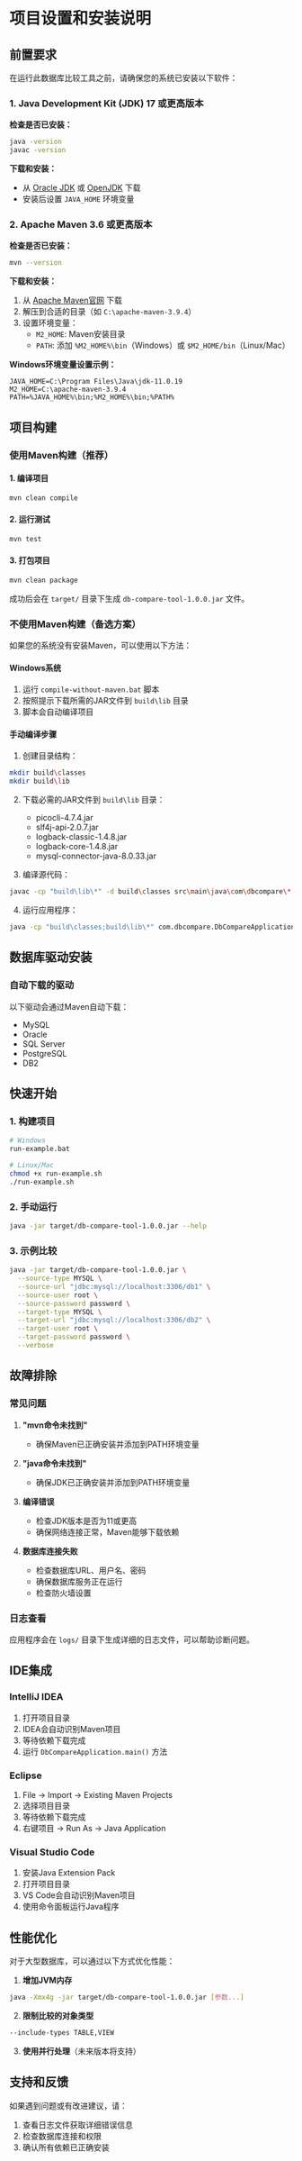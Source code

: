 # 项目设置和安装说明

## 前置要求

在运行此数据库比较工具之前，请确保您的系统已安装以下软件：

### 1. Java Development Kit (JDK) 17 或更高版本

**检查是否已安装：**
```bash
java -version
javac -version
```

**下载和安装：**
- 从 [Oracle JDK](https://www.oracle.com/java/technologies/downloads/) 或 [OpenJDK](https://openjdk.org/) 下载
- 安装后设置 `JAVA_HOME` 环境变量

### 2. Apache Maven 3.6 或更高版本

**检查是否已安装：**
```bash
mvn --version
```

**下载和安装：**
1. 从 [Apache Maven官网](https://maven.apache.org/download.cgi) 下载
2. 解压到合适的目录（如 `C:\apache-maven-3.9.4`）
3. 设置环境变量：
   - `M2_HOME`: Maven安装目录
   - `PATH`: 添加 `%M2_HOME%\bin`（Windows）或 `$M2_HOME/bin`（Linux/Mac）

**Windows环境变量设置示例：**
```
JAVA_HOME=C:\Program Files\Java\jdk-11.0.19
M2_HOME=C:\apache-maven-3.9.4
PATH=%JAVA_HOME%\bin;%M2_HOME%\bin;%PATH%
```

## 项目构建

### 使用Maven构建（推荐）

#### 1. 编译项目
```bash
mvn clean compile
```

#### 2. 运行测试
```bash
mvn test
```

#### 3. 打包项目
```bash
mvn clean package
```

成功后会在 `target/` 目录下生成 `db-compare-tool-1.0.0.jar` 文件。

### 不使用Maven构建（备选方案）

如果您的系统没有安装Maven，可以使用以下方法：

#### Windows系统
1. 运行 `compile-without-maven.bat` 脚本
2. 按照提示下载所需的JAR文件到 `build\lib` 目录
3. 脚本会自动编译项目

#### 手动编译步骤
1. 创建目录结构：
```bash
mkdir build\classes
mkdir build\lib
```

2. 下载必需的JAR文件到 `build\lib` 目录：
   - picocli-4.7.4.jar
   - slf4j-api-2.0.7.jar
   - logback-classic-1.4.8.jar
   - logback-core-1.4.8.jar
   - mysql-connector-java-8.0.33.jar

3. 编译源代码：
```bash
javac -cp "build\lib\*" -d build\classes src\main\java\com\dbcompare\*.java src\main\java\com\dbcompare\config\*.java src\main\java\com\dbcompare\enums\*.java src\main\java\com\dbcompare\model\*.java src\main\java\com\dbcompare\service\*.java src\main\java\com\dbcompare\service\impl\*.java
```

4. 运行应用程序：
```bash
java -cp "build\classes;build\lib\*" com.dbcompare.DbCompareApplication --help
```

## 数据库驱动安装

### 自动下载的驱动
以下驱动会通过Maven自动下载：
- MySQL
- Oracle
- SQL Server
- PostgreSQL
- DB2


## 快速开始

### 1. 构建项目
```bash
# Windows
run-example.bat

# Linux/Mac
chmod +x run-example.sh
./run-example.sh
```

### 2. 手动运行
```bash
java -jar target/db-compare-tool-1.0.0.jar --help
```

### 3. 示例比较
```bash
java -jar target/db-compare-tool-1.0.0.jar \
  --source-type MYSQL \
  --source-url "jdbc:mysql://localhost:3306/db1" \
  --source-user root \
  --source-password password \
  --target-type MYSQL \
  --target-url "jdbc:mysql://localhost:3306/db2" \
  --target-user root \
  --target-password password \
  --verbose
```

## 故障排除

### 常见问题

1. **"mvn命令未找到"**
   - 确保Maven已正确安装并添加到PATH环境变量

2. **"java命令未找到"**
   - 确保JDK已正确安装并添加到PATH环境变量

3. **编译错误**
   - 检查JDK版本是否为11或更高
   - 确保网络连接正常，Maven能够下载依赖

4. **数据库连接失败**
   - 检查数据库URL、用户名、密码
   - 确保数据库服务正在运行
   - 检查防火墙设置

### 日志查看

应用程序会在 `logs/` 目录下生成详细的日志文件，可以帮助诊断问题。

## IDE集成

### IntelliJ IDEA
1. 打开项目目录
2. IDEA会自动识别Maven项目
3. 等待依赖下载完成
4. 运行 `DbCompareApplication.main()` 方法

### Eclipse
1. File -> Import -> Existing Maven Projects
2. 选择项目目录
3. 等待依赖下载完成
4. 右键项目 -> Run As -> Java Application

### Visual Studio Code
1. 安装Java Extension Pack
2. 打开项目目录
3. VS Code会自动识别Maven项目
4. 使用命令面板运行Java程序

## 性能优化

对于大型数据库，可以通过以下方式优化性能：

1. **增加JVM内存**
```bash
java -Xmx4g -jar target/db-compare-tool-1.0.0.jar [参数...]
```

2. **限制比较的对象类型**
```bash
--include-types TABLE,VIEW
```

3. **使用并行处理**（未来版本将支持）

## 支持和反馈

如果遇到问题或有改进建议，请：
1. 查看日志文件获取详细错误信息
2. 检查数据库连接和权限
3. 确认所有依赖已正确安装 